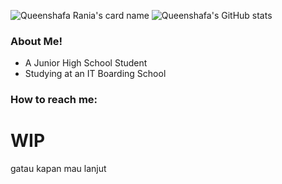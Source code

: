 <!---
queenshafa/queenshafa is a ✨ special ✨ repository because its `README.md` (this file) appears on your GitHub profile.
You can click the Preview link to take a look at your changes.
--->
![Queenshafa Rania's card name](https://github-cardname.caliph.my.id/api?name=Queenshafa%20Rania&description=Hello,%20I%27m%20a%20Junior%20High%2School%20Student%20and%20i%27m%2012%20y.o.%20Nice%20to%20meet%20you%20%F0%9F%91%8B&image=https://avatars.githubusercontent.com/u/98293356?v=4&backgroundColor=%23ecf0f1&instagram=_pengejardeadline&dribble=queenshafarania&github=queenshafa&twitter=yakshabekasi&pattern=leaf&colorPattern=%23eaeaea)
![Queenshafa's GitHub stats](https://github-readme-stats.vercel.app/api?username=queenshafa&show_icons=true)
<h3>About Me!</h3>
<ul>
  <li>A Junior High School Student</li>
  <li>Studying at an IT Boarding School</li>
</ul>
<h3>How to reach me:</h3>

<h1>WIP</h1>
gatau kapan mau lanjut                                                 
